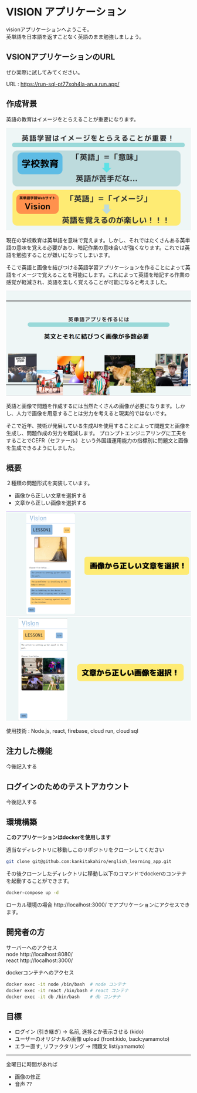 # VISION アプリケーション

visionアプリケーションへようこそ。<br>
英単語を日本語を返すことなく英語のまま勉強しましょう。

## VSIONアプリケーションのURL

ぜひ実際に試してみてください。

URL :     https://run-sql-pt77xoh4la-an.a.run.app/

## 作成背景
英語の教育はイメージをとらえることが重要になります。

<img src="images/vision_explain.png">

現在の学校教育は英単語を意味で覚えます。しかし、それではたくさんある英単語の意味を覚える必要があり、暗記作業の意味合いが強くなります。これでは英語を勉強することが嫌いになってしまいます。

そこで英語と画像を結びつける英語学習アプリケーションを作ることによって英語をイメージで覚えることを可能にします。これによって英語を暗記する作業の感覚が軽減され、英語を楽しく覚えることが可能になると考えました。

<img src="images/vision_need_many_images.png">


英語と画像で問題を作成するには当然たくさんの画像が必要になります。しかし、人力で画像を用意することは労力を考えると現実的ではないです。

そこで近年、技術が発展している生成AIを使用することによって問題文と画像を生成し、問題作成の労力を軽減します。
プロンプトエンジニアリングに工夫をすることでCEFR（セファール）という外国語運用能力の指標別に問題文と画像を生成できるようにしました。

## 概要

２種類の問題形式を実装しています。

* 画像から正しい文章を選択する
* 文章から正しい画像を選択する

<img src="images/images_to_text.png">
<img src="images/text_to_images.png">

使用技術 : Node.js, react, firebase, cloud run, cloud sql

## 注力した機能

今後記入する
## ログインのためのテストアカウント

今後記入する

## 環境構築

**このアプリケーションはdockerを使用します** 

適当なディレクトリに移動しこのリポジトリをクローンしてください

```bash
git clone git@github.com:kankitakahiro/english_learning_app.git
```

その後クローンしたディレクトリに移動し以下のコマンドでdockerのコンテナを起動することができます。

```bash
docker-compose up -d
```

ローカル環境の場合 http://localhost:3000/ でアプリケーションにアクセスできます。

## 開発者の方
サーバーへのアクセス<br>
node http://localhost:8080/ <br>
react http://localhost:3000/

dockerコンテナへのアクセス
```bash
docker exec -it node /bin/bash  # node コンテナ
docker exec -it react /bin/bash # react コンテナ
docker exec -it db /bin/bash    # db コンテナ
```

## 目標
- ログイン (引き継ぎ) -> 名前, 進捗とか表示させる (kido)
- ユーザーのオリジナルの画像 upload (front:kido, back:yamamoto)
- エラー直す, リファクタリング -> 問題文 list(yamamoto)

---

金曜日に時間があれば
- 画像の修正
- 音声 ??

